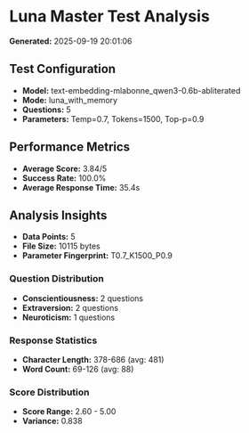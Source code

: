 # Luna Master Test Analysis

**Generated:** 2025-09-19 20:01:06

## Test Configuration
- **Model:** text-embedding-mlabonne_qwen3-0.6b-abliterated
- **Mode:** luna_with_memory
- **Questions:** 5
- **Parameters:** Temp=0.7, Tokens=1500, Top-p=0.9

## Performance Metrics
- **Average Score:** 3.84/5
- **Success Rate:** 100.0%
- **Average Response Time:** 35.4s

## Analysis Insights
- **Data Points:** 5
- **File Size:** 10115 bytes
- **Parameter Fingerprint:** T0.7_K1500_P0.9

### Question Distribution
- **Conscientiousness:** 2 questions
- **Extraversion:** 2 questions
- **Neuroticism:** 1 questions

### Response Statistics
- **Character Length:** 378-686 (avg: 481)
- **Word Count:** 69-126 (avg: 88)

### Score Distribution
- **Score Range:** 2.60 - 5.00
- **Variance:** 0.838
